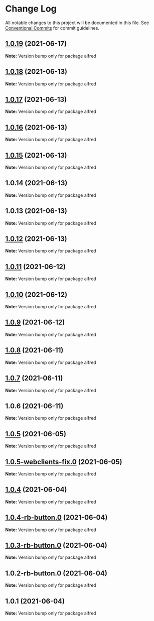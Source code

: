 # Change Log

All notable changes to this project will be documented in this file.
See [Conventional Commits](https://conventionalcommits.org) for commit guidelines.

## [1.0.19](https://github.com/yurikrupnik/mussia8/compare/alfred@1.0.18...alfred@1.0.19) (2021-06-17)

**Note:** Version bump only for package alfred





## [1.0.18](https://github.com/yurikrupnik/mussia8/compare/alfred@1.0.17...alfred@1.0.18) (2021-06-13)

**Note:** Version bump only for package alfred





## [1.0.17](https://github.com/yurikrupnik/mussia8/compare/alfred@1.0.16...alfred@1.0.17) (2021-06-13)

**Note:** Version bump only for package alfred





## [1.0.16](https://github.com/yurikrupnik/mussia8/compare/alfred@1.0.15...alfred@1.0.16) (2021-06-13)

**Note:** Version bump only for package alfred





## [1.0.15](https://github.com/yurikrupnik/mussia8/compare/alfred@1.0.14...alfred@1.0.15) (2021-06-13)

**Note:** Version bump only for package alfred





## 1.0.14 (2021-06-13)

**Note:** Version bump only for package alfred





## 1.0.13 (2021-06-13)

**Note:** Version bump only for package alfred





## [1.0.12](https://github.com/yurikrupnik/mussia8/compare/alfred@1.0.11...alfred@1.0.12) (2021-06-13)

**Note:** Version bump only for package alfred





## [1.0.11](https://github.com/yurikrupnik/mussia8/compare/alfred@1.0.10...alfred@1.0.11) (2021-06-12)

**Note:** Version bump only for package alfred





## [1.0.10](https://github.com/yurikrupnik/mussia8/compare/alfred@1.0.8...alfred@1.0.10) (2021-06-12)

**Note:** Version bump only for package alfred





## [1.0.9](https://github.com/yurikrupnik/mussia8/compare/alfred@1.0.8...alfred@1.0.9) (2021-06-12)

**Note:** Version bump only for package alfred





## [1.0.8](https://github.com/yurikrupnik/mussia8/compare/alfred@1.0.7...alfred@1.0.8) (2021-06-11)

**Note:** Version bump only for package alfred





## [1.0.7](https://github.com/yurikrupnik/mussia8/compare/alfred@1.0.6...alfred@1.0.7) (2021-06-11)

**Note:** Version bump only for package alfred





## 1.0.6 (2021-06-11)

**Note:** Version bump only for package alfred





## [1.0.5](https://github.com/yurikrupnik/mussia8/compare/alfred@1.0.5-webclients-fix.0...alfred@1.0.5) (2021-06-05)

**Note:** Version bump only for package alfred





## [1.0.5-webclients-fix.0](https://github.com/yurikrupnik/mussia8/compare/alfred@1.0.4...alfred@1.0.5-webclients-fix.0) (2021-06-05)

**Note:** Version bump only for package alfred





## [1.0.4](https://github.com/yurikrupnik/mussia8/compare/alfred@1.0.4-rb-button.0...alfred@1.0.4) (2021-06-04)

**Note:** Version bump only for package alfred





## [1.0.4-rb-button.0](https://github.com/yurikrupnik/mussia8/compare/alfred@1.0.3-rb-button.0...alfred@1.0.4-rb-button.0) (2021-06-04)

**Note:** Version bump only for package alfred





## [1.0.3-rb-button.0](https://github.com/yurikrupnik/mussia8/compare/alfred@1.0.2-rb-button.0...alfred@1.0.3-rb-button.0) (2021-06-04)

**Note:** Version bump only for package alfred





## 1.0.2-rb-button.0 (2021-06-04)

**Note:** Version bump only for package alfred





## 1.0.1 (2021-06-04)

**Note:** Version bump only for package alfred
